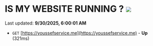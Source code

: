 # IS MY WEBSITE RUNNING ? [![](https://img.shields.io/static/v1?label=Sponsor&message=%E2%9D%A4&logo=GitHub&color=%23fe8e86)](https://github.com/sponsors/Youssef-Lehmam)

Last updated: **9/30/2025, 6:00:01 AM**

- `GET` [https://youssefservice.me](https://youssefservice.me) - **Up** (321ms)
